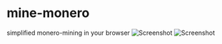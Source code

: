 # mine-monero
simplified monero-mining in your browser
![Screenshot](https://i.imgur.com/hsEkydx.png)
![Screenshot](https://i.imgur.com/Cm5Az9h.png)
